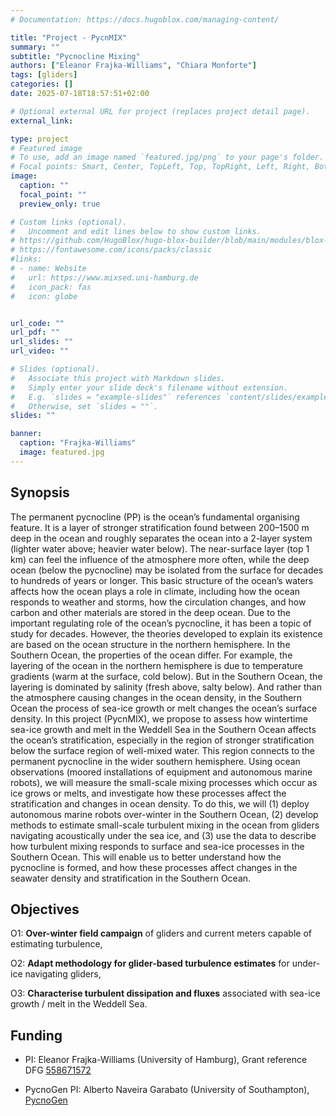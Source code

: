 ```yaml
---
# Documentation: https://docs.hugoblox.com/managing-content/

title: "Project - PycnMIX"
summary: ""
subtitle: "Pycnocline Mixing"
authors: ["Eleanor Frajka-Williams", "Chiara Monforte"]
tags: [gliders]
categories: []
date: 2025-07-18T18:57:51+02:00

# Optional external URL for project (replaces project detail page).
external_link: 

type: project
# Featured image
# To use, add an image named `featured.jpg/png` to your page's folder.
# Focal points: Smart, Center, TopLeft, Top, TopRight, Left, Right, BottomLeft, Bottom, BottomRight.
image:
  caption: ""
  focal_point: ""
  preview_only: true

# Custom links (optional).
#   Uncomment and edit lines below to show custom links.
# https://github.com/HugoBlox/hugo-blox-builder/blob/main/modules/blox-tailwind/data/icons/hb.yaml
# https://fontawesome.com/icons/packs/classic
#links:
# - name: Website
#   url: https://www.mixsed.uni-hamburg.de
#   icon_pack: fas
#   icon: globe


url_code: ""
url_pdf: ""
url_slides: ""
url_video: ""

# Slides (optional).
#   Associate this project with Markdown slides.
#   Simply enter your slide deck's filename without extension.
#   E.g. `slides = "example-slides"` references `content/slides/example-slides.md`.
#   Otherwise, set `slides = ""`.
slides: ""

banner:
  caption: "Frajka-Williams"
  image: featured.jpg
---
```




## Synopsis

The permanent pycnocline (PP) is the ocean’s fundamental organising feature. It is a layer of stronger stratification found between 200–1500 m deep in the ocean and roughly separates the ocean into a 2-layer system (lighter water above; heavier water below). The near-surface layer (top 1 km) can feel the influence of the atmosphere more often, while the deep ocean (below the pycnocline) may be isolated from the surface for decades to hundreds of years or longer. This basic structure of the ocean’s waters affects how the ocean plays a role in climate, including how the ocean responds to weather and storms, how the circulation changes, and how carbon and other materials are stored in the deep ocean. Due to the important regulating role of the ocean’s pycnocline, it has been a topic of study for decades. However, the theories developed to explain its existence are based on the ocean structure in the northern hemisphere. In the Southern Ocean, the properties of the ocean differ. For example, the layering of the ocean in the northern hemisphere is due to temperature gradients (warm at the surface, cold below). But in the Southern Ocean, the layering is dominated by salinity (fresh above, salty below). And rather than the atmosphere causing changes in the ocean density, in the Southern Ocean the process of sea-ice growth or melt changes the ocean’s surface density. In this project (PycnMIX), we propose to assess how wintertime sea-ice growth and melt in the Weddell Sea in the Southern Ocean affects the ocean’s stratification, especially in the region of stronger stratification below the surface region of well-mixed water. This region connects to the permanent pycnocline in the wider southern hemisphere. Using ocean observations (moored installations of equipment and autonomous marine robots), we will measure the small-scale mixing processes which occur as ice grows or melts, and investigate how these processes affect the stratification and changes in ocean density. To do this, we will (1) deploy autonomous marine robots over-winter in the Southern Ocean, (2) develop methods to estimate small-scale turbulent mixing in the ocean from gliders navigating acoustically under the sea ice, and (3) use the data to describe how turbulent mixing responds to surface and sea-ice processes in the Southern Ocean. This will enable us to better understand how the pycnocline is formed, and how these processes affect changes in the seawater density and stratification in the Southern Ocean.

## Objectives

O1: **Over-winter field campaign** of gliders and current meters capable of estimating turbulence,

O2: **Adapt methodology for glider-based turbulence estimates** for under-ice navigating gliders,

O3: **Characterise turbulent dissipation and fluxes** associated with sea-ice growth / melt in the Weddell Sea.

## Funding

- PI: Eleanor Frajka-Williams (University of Hamburg), Grant reference DFG [558671572](https://gepris.dfg.de/gepris/projekt/558671572?language=en)

- PycnoGen PI: Alberto Naveira Garabato (University of Southampton), [PycnoGen](https://www.southampton.ac.uk/research/projects/horizon-europe-erc-epsrc-funded-pycnogen-generation-of-the-oceans-permanent)
